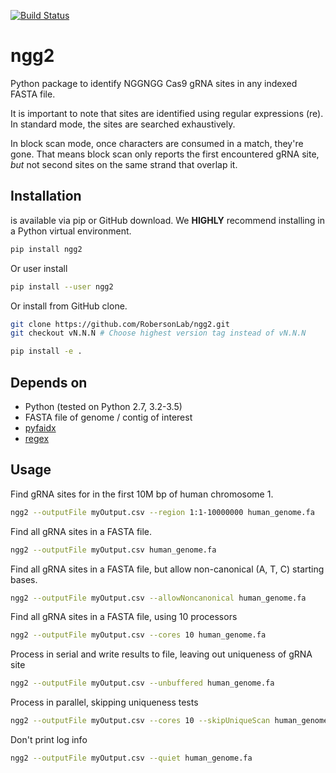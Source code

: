 [![Build Status](https://travis-ci.org/RobersonLab/ngg2.svg?branch=master)](https://travis-ci.org/RobersonLab/ngg2)

# ngg2
Python package to identify NGGNGG Cas9 gRNA sites in any indexed FASTA file.

It is important to note that sites are identified using regular expressions (re). In standard mode, the sites are searched exhaustively.

In block scan mode, once characters are consumed in a match, they're gone. That means block scan only reports the first encountered gRNA site, *but* not second sites on the same strand that overlap it.

## Installation
is available via pip or GitHub download.
We **HIGHLY** recommend installing in a Python virtual environment.

```bash
pip install ngg2
```

Or user install

```bash
pip install --user ngg2
```

Or install from GitHub clone.

```bash
git clone https://github.com/RobersonLab/ngg2.git
git checkout vN.N.N # Choose highest version tag instead of vN.N.N

pip install -e .
```

## Depends on
* Python (tested on Python 2.7, 3.2-3.5)
* FASTA file of genome / contig of interest
* [pyfaidx](https://github.com/mdshw5/pyfaidx)
* [regex](https://pypi.python.org/pypi/regex)

## Usage

Find gRNA sites for in the first 10M bp of human chromosome 1.

```bash
ngg2 --outputFile myOutput.csv --region 1:1-10000000 human_genome.fa
```

Find all gRNA sites in a FASTA file.

```bash
ngg2 --outputFile myOutput.csv human_genome.fa
```

Find all gRNA sites in a FASTA file, but allow non-canonical (A, T, C) starting bases.

```bash
ngg2 --outputFile myOutput.csv --allowNoncanonical human_genome.fa
```

Find all gRNA sites in a FASTA file, using 10 processors

```bash
ngg2 --outputFile myOutput.csv --cores 10 human_genome.fa
```

Process in serial and write results to file, leaving out uniqueness of gRNA site

```bash
ngg2 --outputFile myOutput.csv --unbuffered human_genome.fa
```

Process in parallel, skipping uniqueness tests

```bash
ngg2 --outputFile myOutput.csv --cores 10 --skipUniqueScan human_genome.fa
```

Don't print log info

```bash
ngg2 --outputFile myOutput.csv --quiet human_genome.fa
```
